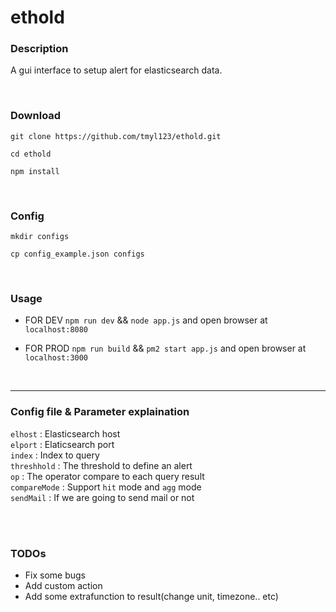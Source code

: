 # ethold

### Description
A gui interface to setup alert for elasticsearch data.


<br>

### Download
`git clone https://github.com/tmyl123/ethold.git`

`cd ethold`

`npm install`

<br>

### Config
`mkdir configs`

`cp config_example.json configs` 

<br>

### Usage

* FOR DEV
`npm run dev`  &&  `node app.js`  and open browser at `localhost:8080`

* FOR PROD
`npm run build` && `pm2 start app.js` and open browser at `localhost:3000`

<br>

---

### Config file & Parameter explaination

`elhost` : Elasticsearch host  
`elport` : Elaticsearch port  
`index` : Index to query  
`threshhold` : The threshold to define an alert  
`op` : The operator compare to each query result  
`compareMode` : Support `hit` mode and `agg` mode  
`sendMail` : If we are going to send mail or not  

<br>


<br>

### TODOs
* Fix some bugs
* Add custom action
* Add some extrafunction to result(change unit, timezone.. etc)
